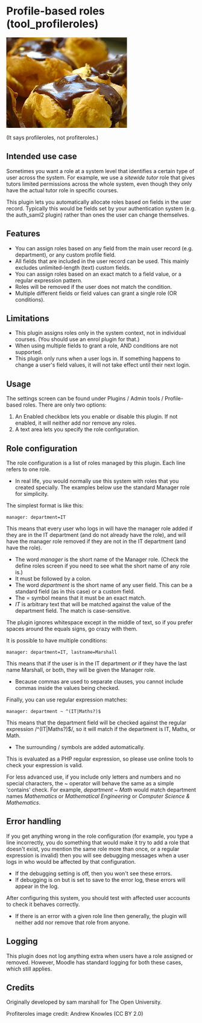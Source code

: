 Profile-based roles (tool_profileroles)
=======================================

![Picture of profiteroles](profiteroles.jpg)

(It says profileroles, not profiteroles.) 

Intended use case
-----------------

Sometimes you want a role at a system level that identifies a certain type of user
across the system. For example, we use a *sitewide tutor* role that gives tutors
limited permissions across the whole system, even though they only have the actual
tutor role in specific courses.

This plugin lets you automatically allocate roles based on fields in the user
record. Typically this would be fields set by your authentication system (e.g.
the auth_saml2 plugin) rather than ones the user can change themselves.

Features
--------

* You can assign roles based on any field from the main user record (e.g. 
  department), or any custom profile field.
* All fields that are included in the user record can be used. This mainly excludes
  unlimited-length (text) custom fields.
* You can assign roles based on an exact match to a field value, or a regular 
  expression pattern.
* Roles will be removed if the user does not match the condition.   
* Multiple different fields or field values can grant a single role (OR conditions).

Limitations
-----------

* This plugin assigns roles only in the system context, not in individual courses.
  (You should use an enrol plugin for that.)
* When using multiple fields to grant a role, AND conditions are not supported.
* This plugin only runs when a user logs in. If something happens to change a
  user's field values, it will not take effect until their next login.

Usage
-----

The settings screen can be found under Plugins / Admin tools / Profile-based roles.
There are only two options:

1. An Enabled checkbox lets you enable or disable this plugin. If not enabled, it
  will neither add nor remove any roles.
2. A text area lets you specify the role configuration.

Role configuration
------------------

The role configuration is a list of roles managed by this plugin. Each line
refers to one role.

* In real life, you would normally use this system with roles that you created
  specially. The examples below use the standard Manager role for simplicity.

The simplest format is like this:

    manager: department=IT
    
This means that every user who logs in will have the manager role added if they
are in the IT department (and do not already have the role), and will have the 
manager role removed if they are not in the IT department (and have the role).

* The word *manager* is the short name of the Manager role. (Check the define 
  roles screen if you need to see what the short name of any role is.)
* It must be followed by a colon.
* The word *department* is the short name of any user field. This can be a standard 
  field (as in this case) or a custom field.
* The = symbol means that it must be an exact match.
* *IT* is arbitrary text that will be matched against the value of the department field.
  The match is case-sensitive.

The plugin ignores whitespace except in the middle of text, so if you prefer spaces 
around the equals signs, go crazy with them.

It is possible to have multiple conditions:

    manager: department=IT, lastname=Marshall
    
This means that if the user is in the IT department *or* if they have the last name 
Marshall, or both, they will be given the Manager role.

* Because commas are used to separate clauses, you cannot include commas inside the 
values being checked.

Finally, you can use regular expression matches:

    manager: department ~ ^(IT|Maths?)$

This means that the department field will be checked against the regular expression
/^(IT|Maths?)$/, so it will match if the department is IT, Maths, or Math. 

* The surrounding / symbols are added automatically.

This is evaluated as a PHP regular expression, so please use online tools to check 
your expression is valid.

For less advanced use, if you include only letters and numbers and no special 
characters, the ~ operator will behave the same as a simple 'contains' check.
For example, *department ~ Math* would match department names *Mathematics* or
*Mathematical Engineering* or *Computer Science & Mathematics*. 
    
Error handling
--------------

If you get anything wrong in the role configuration (for example, you type a line
incorrectly, you do something that would make it try to add a role that doesn't
exist, you mention the same role more than once, or a regular expression is 
invalid) then you will see debugging messages when a user logs in who would be
affected by that configuration.

* If the debugging setting is off, then you won't see these errors.
* If debugging is on but is set to save to the error log, these errors will
  appear in the log.

After configuring this system, you should test with affected user accounts to
check it behaves correctly.

* If there is an error with a given role line then generally, the plugin will 
  neither add nor remove that role from anyone.
  
Logging
-------

This plugin does not log anything extra when users have a role assigned or removed. 
However, Moodle has standard logging for both these cases, which still applies.  

Credits
-------

Originally developed by sam marshall for The Open University.

Profiteroles image credit: Andrew Knowles (CC BY 2.0)

